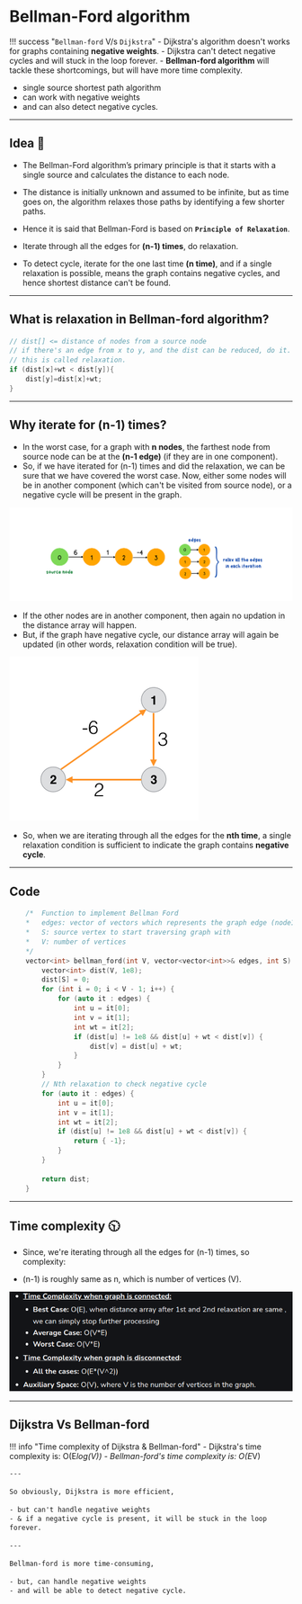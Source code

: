 # Bellman-Ford algorithm

!!! success "`Bellman-ford` V/s `Dijkstra`"
    - Dijkstra's algorithm doesn't works for graphs containing **negative weights**.
    - Dijkstra can't detect negative cycles and will stuck in the loop forever.
    - **Bellman-ford algorithm** will tackle these shortcomings, but will have more time complexity.

- single source shortest path algorithm
- can work with negative weights
- and can also detect negative cycles.

---

## Idea 🤔

- The Bellman-Ford algorithm’s primary principle is that it starts with a single source and calculates the distance to each node.

- The distance is initially unknown and assumed to be infinite, but as time goes on, the algorithm relaxes those paths by identifying a few shorter paths.

- Hence it is said that Bellman-Ford is based on **`Principle of Relaxation`**.

- Iterate through all the edges for **(n-1) times**, do relaxation.
- To detect cycle, iterate for the one last time **(n time)**, and if a single relaxation is possible, means the graph contains negative cycles, and hence shortest distance can't be found.

---

## What is relaxation in Bellman-ford algorithm?

```cpp
// dist[] <= distance of nodes from a source node
// if there's an edge from x to y, and the dist can be reduced, do it.
// this is called relaxation.
if (dist[x]+wt < dist[y]){
    dist[y]=dist[x]+wt;
}

```

---

## Why iterate for **(n-1) times**?

- In the worst case, for a graph with **n nodes**, the farthest node from source node can be at the **(n-1 edge)** (if they are in one component).
- So, if we have iterated for (n-1) times and did the relaxation, we can be sure that we have covered the worst case. Now, either some nodes will be in another component (which can't be visited from source node), or a negative cycle will be present in the graph.

![bellman ford worst case graph](../../../images/dsa/graph/bellman-ford-worst-case.png)

- If the other nodes are in another component, then again no updation in the distance array will happen.
- But, if the graph have negative cycle, our distance array will again be updated (in other words, relaxation condition will be true).

![negative cycle](../../../images/dsa/graph/negative-cycle.png)

- So, when we are iterating through all the edges for the **nth time**, a single relaxation condition is sufficient to indicate the graph contains **negative cycle**.

---

## Code

```cpp
	/*  Function to implement Bellman Ford
	*   edges: vector of vectors which represents the graph edge (node1, node2, weight)
	*   S: source vertex to start traversing graph with
	*   V: number of vertices
	*/
	vector<int> bellman_ford(int V, vector<vector<int>>& edges, int S) {
		vector<int> dist(V, 1e8);
		dist[S] = 0;
		for (int i = 0; i < V - 1; i++) {
			for (auto it : edges) {
				int u = it[0];
				int v = it[1];
				int wt = it[2];
				if (dist[u] != 1e8 && dist[u] + wt < dist[v]) {
					dist[v] = dist[u] + wt;
				}
			}
		}
		// Nth relaxation to check negative cycle
		for (auto it : edges) {
			int u = it[0];
			int v = it[1];
			int wt = it[2];
			if (dist[u] != 1e8 && dist[u] + wt < dist[v]) {
				return { -1};
			}
		}

		return dist;
	}

```

---

## Time complexity 🕥

- Since, we're iterating through all the edges for (n-1) times, so complexity:

- (n-1) is roughly same as n, which is number of vertices (V).

![time complexity bellman ford](../../../images/dsa/graph/time-complexity-bellman-ford.png)

---

## Dijkstra Vs Bellman-ford

!!! info "Time complexity of Dijkstra & Bellman-ford"
    - Dijkstra's time complexity is: O(E*log(V))
    - Bellman-ford's time complexity is: O(E*V)

    ---

    So obviously, Dijkstra is more efficient,

    - but can't handle negative weights 
    - & if a negative cycle is present, it will be stuck in the loop forever.

    ---

    Bellman-ford is more time-consuming,
    
    - but, can handle negative weights
    - and will be able to detect negative cycle.
